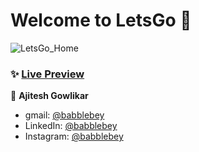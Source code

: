 # Welcome to LetsGo 👋

![LetsGo_Home](https://github.com/GowlikarAjitesh/LetsGoWebsite/assets/117850813/5a26a227-62b4-41a2-86ff-59fc89599665)

### ✨ [Live Preview](https://lets-go-ajitesh-gowlikar.netlify.app/)

👤 **Ajitesh Gowlikar**

* gmail: [@babblebey](ajiteshgowlikar@gmail.com)
* LinkedIn: [@babblebey](https://www.linkedin.com/in/ajitesh-gowlikar/)
* Instagram: [@babblebey](https://instagram.com/the_gowlikar)

